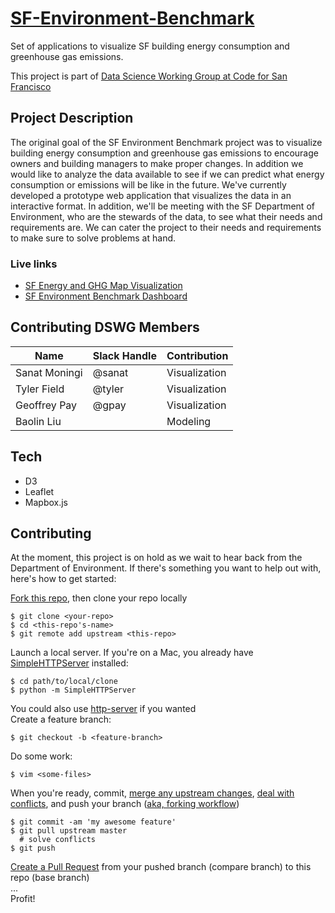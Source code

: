# [SF-Environment-Benchmark](http://codeforsanfrancisco.org/datasci-SF-Environment-Benchmark/)
Set of applications to visualize SF building energy consumption and greenhouse gas emissions.

This project is part of [Data Science Working Group at Code for San Francisco](https://github.com/sfbrigade/data-science-wg)

## Project Description
The original goal of the SF Environment Benchmark project was to visualize building energy consumption and greenhouse gas emissions to encourage owners and building managers to make proper changes. In addition we would like to analyze the data available to see if we can predict what energy consumption or emissions will be like in the future. We've currently developed a prototype web application that visualizes the data in an interactive format. In addition, we'll be meeting with the SF Department of Environment, who are the stewards of the data, to see what their needs and requirements are. We can cater the project to their needs and requirements to make sure to solve problems at hand.

### Live links
 - [SF Energy and GHG Map Visualization](http://old.codeforsanfrancisco.org/datasci-SF-Environment-Benchmark/map)
 - [SF Environment Benchmark Dashboard](http://old.codeforsanfrancisco.org/datasci-SF-Environment-Benchmark/dashboard)


## Contributing DSWG Members
| Name | Slack Handle | Contribution |
| ---| --- | --- |
| Sanat Moningi | @sanat | Visualization |
| Tyler Field | @tyler | Visualization |
| Geoffrey Pay | @gpay | Visualization |
| Baolin Liu | | Modeling |

## Tech
- D3
- Leaflet
- Mapbox.js

## Contributing

At the moment, this project is on hold as we wait to hear back from the Department of Environment.  If there's something you want to help out with, here's how to get started:  

[Fork this repo](https://help.github.com/articles/fork-a-repo/), then clone your repo locally
```
$ git clone <your-repo>
$ cd <this-repo's-name>
$ git remote add upstream <this-repo>
```
Launch a local server.  If you're on a Mac, you already have [SimpleHTTPServer](http://www.pythonforbeginners.com/modules-in-python/how-to-use-simplehttpserver/) installed:  
```
$ cd path/to/local/clone
$ python -m SimpleHTTPServer
```
You could also use [http-server](https://www.npmjs.com/package/http-server) if you wanted  
Create a feature branch:
```
$ git checkout -b <feature-branch>
```
Do some work:  
```
$ vim <some-files>
```
When you're ready, commit, [merge any upstream changes](https://help.github.com/articles/merging-an-upstream-repository-into-your-fork/), [deal with conflicts](https://help.github.com/articles/resolving-a-merge-conflict-from-the-command-line/), and push your branch ([aka, forking workflow](https://www.atlassian.com/git/tutorials/comparing-workflows/forking-workflow))   
```
$ git commit -am 'my awesome feature'
$ git pull upstream master
  # solve conflicts
$ git push
```
[Create a Pull Request](https://help.github.com/articles/creating-a-pull-request/) from your pushed branch (compare branch) to this repo (base branch)   
...  
Profit!
